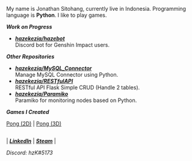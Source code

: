 My name is Jonathan Sitohang, currently live in Indonesia. Programming language is **Python**. I like to play games.

***Work on Progress***

- [***hazekezia/hazebot***](https://github.com/hazekezia/hazebot)<br/>
  Discord bot for Genshin Impact users.

***Other Repositories***
- [***hazekezia/MySQL_Connector***](https://github.com/hazekezia/MySQL_Connector)<br/>
  Manage MySQL Connector using Python.
- [***hazekezia/RESTfulAPI***](https://github.com/hazekezia/RESTfulAPI)<br/>
  RESTful API Flask Simple CRUD (Handle 2 tables).
- [***hazekezia/Paramiko***](https://github.com/hazekezia/Paramiko)<br/>
  Paramiko for monitoring nodes based on Python.
  
***Games I Created***<p/>
[Pong (2D)](https://github.com/hazekezia/2D-Pong) | [Pong (3D)](https://github.com/hazekezia/3D-Pong)

##
| [***LinkedIn***](https://www.linkedin.com/in/jonathan-sitohang/) | [***Steam***](https://steamcommunity.com/id/nate2902/) |</p>
*Discord: hzK#5173*
